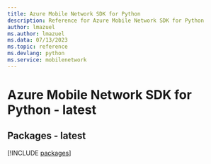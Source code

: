 ```yaml
---
title: Azure Mobile Network SDK for Python
description: Reference for Azure Mobile Network SDK for Python
author: lmazuel
ms.author: lmazuel
ms.data: 07/13/2023
ms.topic: reference
ms.devlang: python
ms.service: mobilenetwork
---
```

# Azure Mobile Network SDK for Python - latest
## Packages - latest
[!INCLUDE [packages](mobile-network-index.md)]